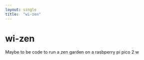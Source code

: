 ```yaml
---
layout: single
title:  "wi-zen"
---
```


# wi-zen
Maybe to be code to run a zen garden on a rasbperry pi pico 2 w